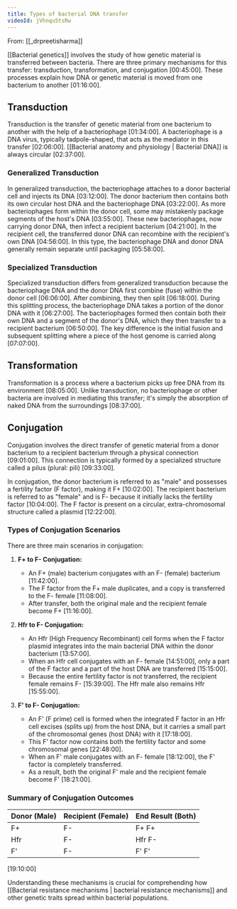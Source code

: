 ```yaml
---
title: Types of bacterial DNA transfer
videoId: jVhnqu5tsRw
---
```


From: [[_drpreetisharma]] <br/> 

[[Bacterial genetics]] involves the study of how genetic material is transferred between bacteria. There are three primary mechanisms for this transfer: transduction, transformation, and conjugation <a class="yt-timestamp" data-t="00:45:00">[00:45:00]</a>. These processes explain how DNA or genetic material is moved from one bacterium to another <a class="yt-timestamp" data-t="01:16:00">[01:16:00]</a>.

## Transduction

Transduction is the transfer of genetic material from one bacterium to another with the help of a bacteriophage <a class="yt-timestamp" data-t="01:34:00">[01:34:00]</a>. A bacteriophage is a DNA virus, typically tadpole-shaped, that acts as the mediator in this transfer <a class="yt-timestamp" data-t="02:06:00">[02:06:00]</a>. [[Bacterial anatomy and physiology | Bacterial DNA]] is always circular <a class="yt-timestamp" data-t="02:37:00">[02:37:00]</a>.

### Generalized Transduction
In generalized transduction, the bacteriophage attaches to a donor bacterial cell and injects its DNA <a class="yt-timestamp" data-t="03:12:00">[03:12:00]</a>. The donor bacterium then contains both its own circular host DNA and the bacteriophage DNA <a class="yt-timestamp" data-t="03:22:00">[03:22:00]</a>. As more bacteriophages form within the donor cell, some may mistakenly package segments of the host's DNA <a class="yt-timestamp" data-t="03:55:00">[03:55:00]</a>. These new bacteriophages, now carrying donor DNA, then infect a recipient bacterium <a class="yt-timestamp" data-t="04:21:00">[04:21:00]</a>. In the recipient cell, the transferred donor DNA can recombine with the recipient's own DNA <a class="yt-timestamp" data-t="04:56:00">[04:56:00]</a>. In this type, the bacteriophage DNA and donor DNA generally remain separate until packaging <a class="yt-timestamp" data-t="05:58:00">[05:58:00]</a>.

### Specialized Transduction
Specialized transduction differs from generalized transduction because the bacteriophage DNA and the donor DNA first combine (fuse) within the donor cell <a class="yt-timestamp" data-t="06:06:00">[06:06:00]</a>. After combining, they then split <a class="yt-timestamp" data-t="06:18:00">[06:18:00]</a>. During this splitting process, the bacteriophage DNA takes a portion of the donor DNA with it <a class="yt-timestamp" data-t="06:27:00">[06:27:00]</a>. The bacteriophages formed then contain both their own DNA and a segment of the donor's DNA, which they then transfer to a recipient bacterium <a class="yt-timestamp" data-t="06:50:00">[06:50:00]</a>. The key difference is the initial fusion and subsequent splitting where a piece of the host genome is carried along <a class="yt-timestamp" data-t="07:07:00">[07:07:00]</a>.

## Transformation

Transformation is a process where a bacterium picks up free DNA from its environment <a class="yt-timestamp" data-t="08:05:00">[08:05:00]</a>. Unlike transduction, no bacteriophage or other bacteria are involved in mediating this transfer; it's simply the absorption of naked DNA from the surroundings <a class="yt-timestamp" data-t="08:37:00">[08:37:00]</a>.

## Conjugation

Conjugation involves the direct transfer of genetic material from a donor bacterium to a recipient bacterium through a physical connection <a class="yt-timestamp" data-t="09:01:00">[09:01:00]</a>. This connection is typically formed by a specialized structure called a pilus (plural: pili) <a class="yt-timestamp" data-t="09:33:00">[09:33:00]</a>.

In conjugation, the donor bacterium is referred to as "male" and possesses a fertility factor (F factor), making it F+ <a class="yt-timestamp" data-t="10:02:00">[10:02:00]</a>. The recipient bacterium is referred to as "female" and is F- because it initially lacks the fertility factor <a class="yt-timestamp" data-t="10:04:00">[10:04:00]</a>. The F factor is present on a circular, extra-chromosomal structure called a plasmid <a class="yt-timestamp" data-t="12:22:00">[12:22:00]</a>.

### Types of Conjugation Scenarios

There are three main scenarios in conjugation:

1.  **F+ to F- Conjugation:**
    *   An F+ (male) bacterium conjugates with an F- (female) bacterium <a class="yt-timestamp" data-t="11:42:00">[11:42:00]</a>.
    *   The F factor from the F+ male duplicates, and a copy is transferred to the F- female <a class="yt-timestamp" data-t="11:08:00">[11:08:00]</a>.
    *   After transfer, both the original male and the recipient female become F+ <a class="yt-timestamp" data-t="11:16:00">[11:16:00]</a>.

2.  **Hfr to F- Conjugation:**
    *   An Hfr (High Frequency Recombinant) cell forms when the F factor plasmid integrates into the main bacterial DNA within the donor bacterium <a class="yt-timestamp" data-t="13:57:00">[13:57:00]</a>.
    *   When an Hfr cell conjugates with an F- female <a class="yt-timestamp" data-t="14:51:00">[14:51:00]</a>, only a part of the F factor and a part of the host DNA are transferred <a class="yt-timestamp" data-t="15:15:00">[15:15:00]</a>.
    *   Because the entire fertility factor is not transferred, the recipient female remains F- <a class="yt-timestamp" data-t="15:39:00">[15:39:00]</a>. The Hfr male also remains Hfr <a class="yt-timestamp" data-t="15:55:00">[15:55:00]</a>.

3.  **F' to F- Conjugation:**
    *   An F' (F prime) cell is formed when the integrated F factor in an Hfr cell excises (splits up) from the host DNA, but it carries a small part of the chromosomal genes (host DNA) with it <a class="yt-timestamp" data-t="17:18:00">[17:18:00]</a>.
    *   This F' factor now contains both the fertility factor and some chromosomal genes <a class="yt-timestamp" data-t="22:48:00">[22:48:00]</a>.
    *   When an F' male conjugates with an F- female <a class="yt-timestamp" data-t="18:12:00">[18:12:00]</a>, the F' factor is completely transferred.
    *   As a result, both the original F' male and the recipient female become F' <a class="yt-timestamp" data-t="18:21:00">[18:21:00]</a>.

### Summary of Conjugation Outcomes
| Donor (Male) | Recipient (Female) | End Result (Both) |
| :------------ | :----------------- | :---------------- |
| F+            | F-                 | F+ F+             |
| Hfr           | F-                 | Hfr F-            |
| F'            | F-                 | F' F'             |
<a class="yt-timestamp" data-t="19:10:00">[19:10:00]</a>

Understanding these mechanisms is crucial for comprehending how [[Bacterial resistance mechanisms | bacterial resistance mechanisms]] and other genetic traits spread within bacterial populations.